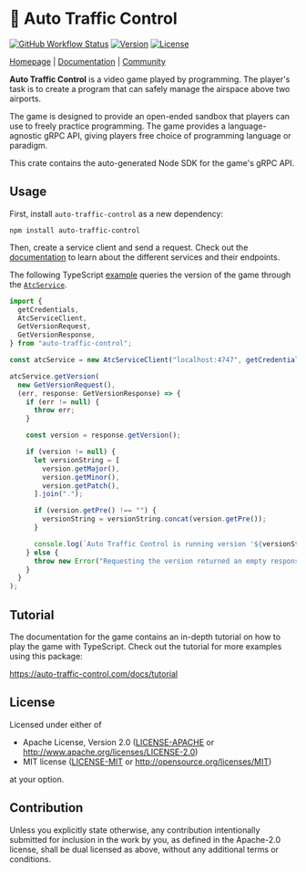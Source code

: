 # 🛬 Auto Traffic Control

[![GitHub Workflow Status](https://img.shields.io/github/workflow/status/jdno/auto-traffic-control/main)](https://github.com/jdno/auto-traffic-control/actions)
[![Version](https://img.shields.io/npm/v/auto-traffic-control)](https://www.npmjs.com/package/auto-traffic-control)
[![License](https://img.shields.io/crates/l/auto-traffic-control)](https://www.npmjs.com/package/auto-traffic-control)

[Homepage](https://auto-traffic-control.com) |
[Documentation](https://auto-traffic-control.com/docs) |
[Community](https://github.com/jdno/auto-traffic-control/discussions)

**Auto Traffic Control** is a video game played by programming. The player's
task is to create a program that can safely manage the airspace above two
airports.

The game is designed to provide an open-ended sandbox that players can use to
freely practice programming. The game provides a language-agnostic gRPC API,
giving players free choice of programming language or paradigm.

This crate contains the auto-generated Node SDK for the game's gRPC API.

## Usage

First, install `auto-traffic-control` as a new dependency:

```shell
npm install auto-traffic-control
```

Then, create a service client and send a request. Check out the
[documentation](https://auto-traffic-control.com) to learn about the different
services and their endpoints.

The following TypeScript [example](../../examples/typescript/main.ts) queries
the version of the game through the
[`AtcService`](https://auto-traffic-control.com/docs/api/Services/atc-service).

<!-- markdownlint-disable line-length -->

```typescript
import {
  getCredentials,
  AtcServiceClient,
  GetVersionRequest,
  GetVersionResponse,
} from "auto-traffic-control";

const atcService = new AtcServiceClient("localhost:4747", getCredentials());

atcService.getVersion(
  new GetVersionRequest(),
  (err, response: GetVersionResponse) => {
    if (err != null) {
      throw err;
    }

    const version = response.getVersion();

    if (version != null) {
      let versionString = [
        version.getMajor(),
        version.getMinor(),
        version.getPatch(),
      ].join(".");

      if (version.getPre() !== "") {
        versionString = versionString.concat(version.getPre());
      }

      console.log(`Auto Traffic Control is running version '${versionString}'`);
    } else {
      throw new Error("Requesting the version returned an empty response.");
    }
  }
);
```

<!-- markdownlint-enable line-length -->

## Tutorial

The documentation for the game contains an in-depth tutorial on how to play the
game with TypeScript. Check out the tutorial for more examples using this
package:

<https://auto-traffic-control.com/docs/tutorial>

## License

Licensed under either of

- Apache License, Version 2.0 ([LICENSE-APACHE](LICENSE-APACHE) or <http://www.apache.org/licenses/LICENSE-2.0>)
- MIT license ([LICENSE-MIT](LICENSE-MIT) or <http://opensource.org/licenses/MIT>)

at your option.

## Contribution

Unless you explicitly state otherwise, any contribution intentionally submitted
for inclusion in the work by you, as defined in the Apache-2.0 license, shall be
dual licensed as above, without any additional terms or conditions.
